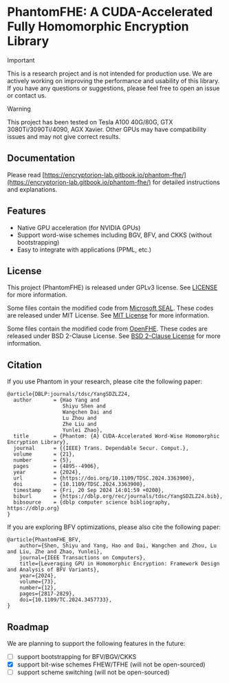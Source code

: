 # PhantomFHE: A CUDA-Accelerated Fully Homomorphic Encryption Library

> [!IMPORTANT]  
> This is a research project and is not intended for production use. We are actively working on improving the
> performance and usability of this library. If you have any questions or suggestions, please feel free to open an issue
> or contact us.

> [!WARNING]  
> This project has been tested on Tesla A100 40G/80G, GTX 3080Ti/3090Ti/4090, AGX Xavier. Other GPUs may have
> compatibility issues and may not give correct results.

## Documentation

Please read [https://encryptorion-lab.gitbook.io/phantom-fhe/](https://encryptorion-lab.gitbook.io/phantom-fhe/) for
detailed instructions and explanations.

## Features

* Native GPU acceleration (for NVIDIA GPUs)
* Support word-wise schemes including BGV, BFV, and CKKS (without bootstrapping)
* Easy to integrate with applications (PPML, etc.)

## License

This project (PhantomFHE) is released under GPLv3 license. See [LICENSE](LICENSE) for more information.

Some files contain the modified code from [Microsoft SEAL](https://github.com/microsoft/SEAL). These codes are released
under MIT License. See [MIT License](https://github.com/microsoft/SEAL/blob/main/LICENSE) for more information.

Some files contain the modified code from [OpenFHE](https://github.com/openfheorg/openfhe-development). These codes are
released under BSD 2-Clause License.
See [BSD 2-Clause License](https://github.com/openfheorg/openfhe-development/blob/main/LICENSE) for more information.

## Citation

If you use Phantom in your research, please cite the following paper:

```
@article{DBLP:journals/tdsc/YangSDZLZ24,
  author       = {Hao Yang and
                  Shiyu Shen and
                  Wangchen Dai and
                  Lu Zhou and
                  Zhe Liu and
                  Yunlei Zhao},
  title        = {Phantom: {A} CUDA-Accelerated Word-Wise Homomorphic Encryption Library},
  journal      = {{IEEE} Trans. Dependable Secur. Comput.},
  volume       = {21},
  number       = {5},
  pages        = {4895--4906},
  year         = {2024},
  url          = {https://doi.org/10.1109/TDSC.2024.3363900},
  doi          = {10.1109/TDSC.2024.3363900},
  timestamp    = {Fri, 20 Sep 2024 14:01:59 +0200},
  biburl       = {https://dblp.org/rec/journals/tdsc/YangSDZLZ24.bib},
  bibsource    = {dblp computer science bibliography, https://dblp.org}
}
```

If you are exploring BFV optimizations, please also cite the following paper:

```
@article{PhantomFHE_BFV,
    author={Shen, Shiyu and Yang, Hao and Dai, Wangchen and Zhou, Lu and Liu, Zhe and Zhao, Yunlei},
    journal={IEEE Transactions on Computers},
    title={Leveraging GPU in Homomorphic Encryption: Framework Design and Analysis of BFV Variants},
    year={2024},
    volume={73},
    number={12},
    pages={2817-2829},
    doi={10.1109/TC.2024.3457733},
}
```

## Roadmap

We are planning to support the following features in the future:

* [ ] support bootstrapping for BFV/BGV/CKKS
* [x] support bit-wise schemes FHEW/TFHE (will not be open-sourced)
* [ ] support scheme switching (will not be open-sourced)
